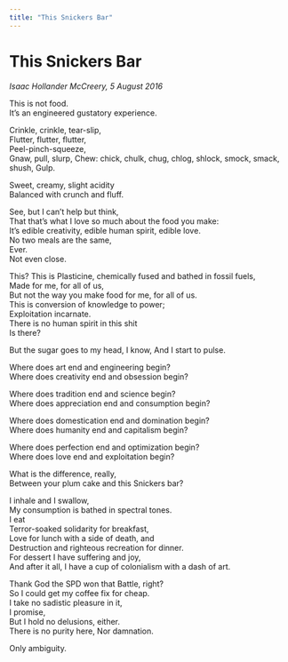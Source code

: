 ```yaml
---
title: "This Snickers Bar"
---
```


This Snickers Bar
===

*Isaac Hollander McCreery, 5 August 2016*

This is not food.  
It’s an engineered gustatory experience.

Crinkle, crinkle, tear-slip,  
Flutter, flutter, flutter,  
Peel-pinch-squeeze,  
Gnaw, pull, slurp,
Chew: chick, chulk, chug, chlog, shlock, smock, smack, shush,
Gulp.

Sweet, creamy, slight acidity  
Balanced with crunch and fluff.

See, but I can’t help but think,  
That that’s what I love so much about the food you make:  
It’s edible creativity, edible human spirit, edible love.  
No two meals are the same,  
Ever.  
Not even close.

This?  This is Plasticine, chemically fused and bathed in fossil fuels,  
Made for me, for all of us,  
But not the way you make food for me, for all of us.  
This is conversion of knowledge to power;  
Exploitation incarnate.  
There is no human spirit in this shit  
Is there?

But the sugar goes to my head, I know,
And I start to pulse.

Where does art end and engineering begin?  
Where does creativity end and obsession begin?

Where does tradition end and science begin?  
Where does appreciation end and consumption begin?

Where does domestication end and domination begin?  
Where does humanity end and capitalism begin?

Where does perfection end and optimization begin?  
Where does love end and exploitation begin?

What is the difference, really,  
Between your plum cake and this Snickers bar?

I inhale and I swallow,  
My consumption is bathed in spectral tones.  
I eat  
Terror-soaked solidarity for breakfast,  
Love for lunch with a side of death, and  
Destruction and righteous recreation for dinner.  
For dessert I have suffering and joy,  
And after it all, I have a cup of colonialism with a dash of art.

Thank God the SPD won that Battle, right?  
So I could get my coffee fix for cheap.  
I take no sadistic pleasure in it,  
I promise,  
But I hold no delusions, either.  
There is no purity here,
Nor damnation.

Only ambiguity.
